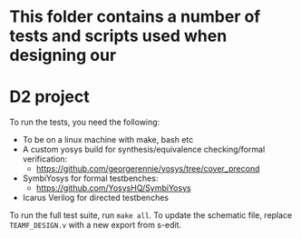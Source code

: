 # This folder contains a number of tests and scripts used when designing our
# D2 project

To run the tests, you need the following:

- To be on a linux machine with make, bash etc
- A custom yosys build for synthesis/equivalence checking/formal verification:
	- https://github.com/georgerennie/yosys/tree/cover_precond
- SymbiYosys for formal testbenches:
	- https://github.com/YosysHQ/SymbiYosys
- Icarus Verilog for directed testbenches

To run the full test suite, run `make all`.
To update the schematic file, replace `TEAMF_DESIGN.v` with a new export from
s-edit.
